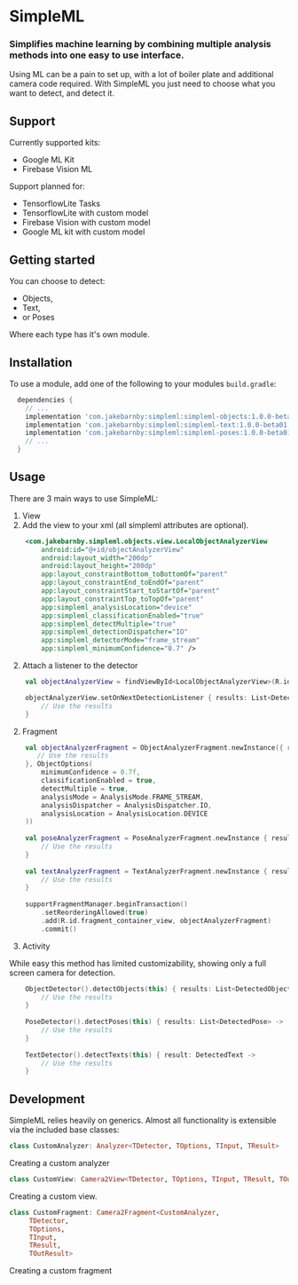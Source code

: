# SimpleML
### Simplifies machine learning by combining multiple analysis methods into one easy to use interface.

Using ML can be a pain to set up, with a lot of boiler plate and additional camera code required. With SimpleML you just need to choose what you want to detect, and detect it.

## Support
Currently supported kits:
- Google ML Kit
- Firebase Vision ML

Support planned for:
- TensorflowLite Tasks
- TensorflowLite with custom model
- Firebase Vision with custom model
- Google ML kit with custom model

## Getting started
You can choose to detect:
- Objects,
- Text,
- or Poses

Where each type has it's own module.

## Installation
To use a module, add one of the following to your modules `build.gradle`:

```groovy
  dependencies {
    // ...
    implementation 'com.jakebarnby:simpleml:simpleml-objects:1.0.0-beta01'
    implementation 'com.jakebarnby:simpleml:simpleml-text:1.0.0-beta01'
    implementation 'com.jakebarnby:simpleml:simpleml-poses:1.0.0-beta01'
    // ...
  }
```

## Usage

There are 3 main ways to use SimpleML:

1. View
1. Add the view to your xml (all simpleml attributes are optional).
```xml
    <com.jakebarnby.simpleml.objects.view.LocalObjectAnalyzerView
        android:id="@+id/objectAnalyzerView"
        android:layout_width="200dp"
        android:layout_height="200dp"
        app:layout_constraintBottom_toBottomOf="parent"
        app:layout_constraintEnd_toEndOf="parent"
        app:layout_constraintStart_toStartOf="parent"
        app:layout_constraintTop_toTopOf="parent"
        app:simpleml_analysisLocation="device"
        app:simpleml_classificationEnabled="true"
        app:simpleml_detectMultiple="true"
        app:simpleml_detectionDispatcher="IO"
        app:simpleml_detectorMode="frame_stream"
        app:simpleml_minimumConfidence="0.7" />
```
2. Attach a listener to the detector
```kotlin
    val objectAnalyzerView = findViewById<LocalObjectAnalyzerView>(R.id.objectAnalyzerView)

    objectAnalyzerView.setOnNextDetectionListener { results: List<DetectedObject> ->
        // Use the results
    }
```


2. Fragment
```kotlin
    val objectAnalyzerFragment = ObjectAnalyzerFragment.newInstance({ results: List<DetectedObject> ->
       // Use the results
    }, ObjectOptions(
        minimumConfidence = 0.7f,
        classificationEnabled = true,
        detectMultiple = true,
        analysisMode = AnalysisMode.FRAME_STREAM,
        analysisDispatcher = AnalysisDispatcher.IO,
        analysisLocation = AnalysisLocation.DEVICE
    ))
    
    val poseAnalyzerFragment = PoseAnalyzerFragment.newInstance { results: List<DetectedPose> ->
        // Use the results
    }
    
    val textAnalyzerFragment = TextAnalyzerFragment.newInstance { result: DetectedText ->
        // Use the results
    }
    
    supportFragmentManager.beginTransaction()
        .setReorderingAllowed(true)
        .add(R.id.fragment_container_view, objectAnalyzerFragment)
        .commit()
```


3. Activity

While easy this method has limited customizability, showing only a full screen camera for detection.
```kotlin
    ObjectDetector().detectObjects(this) { results: List<DetectedObject> ->
        // Use the results
    }
    
    PoseDetector().detectPoses(this) { results: List<DetectedPose> ->
        // Use the results
    }
    
    TextDetector().detectTexts(this) { result: DetectedText ->
        // Use the results
    }
```

## Development

SimpleML relies heavily on generics. Almost all functionality is extensible via the included base classes:

```kotlin
class CustomAnalyzer: Analyzer<TDetector, TOptions, TInput, TResult>
```
Creating a custom analyzer

```kotlin
class CustomView: Camera2View<TDetector, TOptions, TInput, TResult, TOutResult>
```
Creating a custom view.

```kotlin
class CustomFragment: Camera2Fragment<CustomAnalyzer,
     TDetector,
     TOptions,
     TInput,
     TResult,
     TOutResult>
```
Creating a custom fragment




